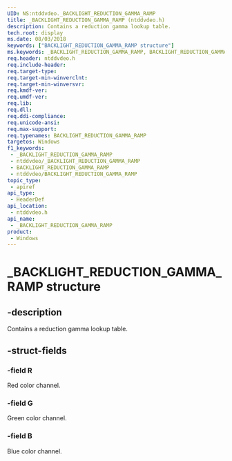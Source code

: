```yaml
---
UID: NS:ntddvdeo._BACKLIGHT_REDUCTION_GAMMA_RAMP
title: _BACKLIGHT_REDUCTION_GAMMA_RAMP (ntddvdeo.h)
description: Contains a reduction gamma lookup table.
tech.root: display
ms.date: 08/03/2018
keywords: ["BACKLIGHT_REDUCTION_GAMMA_RAMP structure"]
ms.keywords: _BACKLIGHT_REDUCTION_GAMMA_RAMP, BACKLIGHT_REDUCTION_GAMMA_RAMP,
req.header: ntddvdeo.h
req.include-header: 
req.target-type: 
req.target-min-winverclnt: 
req.target-min-winversvr: 
req.kmdf-ver: 
req.umdf-ver: 
req.lib: 
req.dll: 
req.ddi-compliance: 
req.unicode-ansi: 
req.max-support: 
req.typenames: BACKLIGHT_REDUCTION_GAMMA_RAMP
targetos: Windows
f1_keywords:
 - _BACKLIGHT_REDUCTION_GAMMA_RAMP
 - ntddvdeo/_BACKLIGHT_REDUCTION_GAMMA_RAMP
 - BACKLIGHT_REDUCTION_GAMMA_RAMP
 - ntddvdeo/BACKLIGHT_REDUCTION_GAMMA_RAMP
topic_type:
 - apiref
api_type:
 - HeaderDef
api_location:
 - ntddvdeo.h
api_name:
 - _BACKLIGHT_REDUCTION_GAMMA_RAMP
product:
 - Windows
---
```


# _BACKLIGHT_REDUCTION_GAMMA_RAMP structure


## -description

Contains a reduction gamma lookup table.

## -struct-fields

### -field R

Red color channel.

### -field G

Green color channel.

### -field B

Blue color channel.

